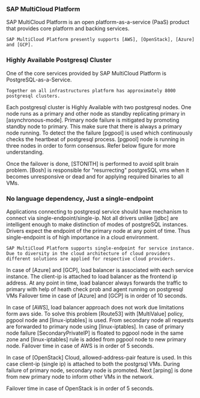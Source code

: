 ### SAP MultiCloud Platform

SAP MultiCloud Platform is an open platform-as-a-service (PaaS) product that provides core platform and backing services. 

    SAP MultiCloud Platform presently supports [AWS], [OpenStack], [Azure] and [GCP].

### Highly Available Postgresql Cluster

One of the core services provided by SAP MultiCloud Platform is PostgreSQL-as-a-Service.

    Together on all infrastructures platform has approximately 8000 postgresql clusters.

Each postgresql cluster is Highly Available with two postgresql nodes. One node runs as a primary and other node as standby replicating primary in [asynchronous-mode]. Primary node failure is mitigated by promoting standby node to primary. This make sure that there is always a primary node running. To detect the the failure [pgpool] is used which continuously checks the heartbeat of postgresql process. [pgpool] node is running in three nodes in order to form consensus. Refer below figure for more understanding.
  
  Once the failover is done, [STONITH] is performed to avoid split brain problem. [Bosh] is responsible for "resurrecting" postgreSQL vms when it becomes unresponsive or dead and for applying required binaries to all VMs.

  ### No language dependency, Just a single-endpoint

  Applications connecting to postgresql service should have mechanism to connect via single-endpoint/single-ip. Not all drivers unlike [jdbc] are intelligent enough to make distinction of modes of postgreSQL instances. Drivers expect the endpoint of the primary node at any point of time. Thus single-endpoint is of high importance in a cloud environment. 
  
    SAP MultiCloud Platform supports single-endpoint for service instance. Due to diversity in the cloud architecture of cloud providers different solutions are applied for respective cloud providers.

  In case of [Azure] and [GCP], load balancer is associated with each service instance. The client-ip is
  attached to load balancer as the frontend ip address. At any point in time, load balancer always forwards the traffic to primary with help of heath check prob and agent running on postgresql VMs
  Failover time in case of [Azure] and [GCP] is in order of 10 seconds.

  In case of [AWS], load balancer approach does not work due limitations form aws side. To solve this problem
  [Route53] with [MultiValue] policy, pgpool node and [linux-iptables] is used. From secondary node all requests are forwarded to primary node using [linux-iptables].
  In case of primary node failure [SecondaryPrivateIP] is floated to pgpool node in the same zone and [linux-iptables] rule is added from pgpool node to new primary node.
  Failover time in case of AWS is in order of 5 seconds.

  In case of [OpenStack] Cloud, allowed-address-pair feature is used. In this case client-ip (single ip) is attached to both the postgrsql VMs.
  During failure of primary node, secondary node is promoted. Next [arping] is done from new primary node to inform other VMs in the network.

  Failover time in case of OpenStack is in order of 5 seconds.